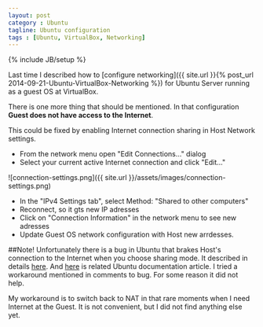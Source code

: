 ```yaml
---
layout: post
category : Ubuntu
tagline: Ubuntu configuration
tags : [Ubuntu, VirtualBox, Networking]
---
```

{% include JB/setup %}

Last time I described how to [configure networking]({{ site.url }}{% post_url 2014-09-21-Ubuntu-VirtualBox-Networking %}) for Ubuntu Server running as a guest OS at VirtualBox.

There is one more thing that should be mentioned. In that configuration **Guest does not have access to the Internet**.

This could be fixed by enabling Internet connection sharing in Host Network settings.

* From the network menu open "Edit Connections..." dialog
* Select your current active Internet connection and click "Edit..."

![connection-settings.png]({{ site.url }}/assets/images/connection-settings.png)

* In the "IPv4 Settings tab", select Method: "Shared to other computers"
* Reconnect, so it gts new IP adresses
* Click on "Connection Information" in the network menu to see new adresses
* Update Guest OS network configuration with Host new arrdesses.


##Note!
Unfortunately there is a bug in Ubuntu that brakes Host's connection to the Internet when you choose sharing mode. It described in details [here](https://bugs.launchpad.net/ubuntu/+source/network-manager/+bug/865001). And [here](https://help.ubuntu.com/community/Internet/ConnectionSharing) is related Ubuntu documentation article. I tried a workaround mentioned in comments to bug. For some reason it did not help.

My workaround is to switch back to NAT in that rare moments when I need Internet at the Guest. It is not convenient, but I did not find anything else yet.
